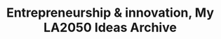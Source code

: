---
title: 'Entrepreneurship & innovation, My LA2050 Ideas Archive'
tag: Entrepreneurship & innovation
is_search_results: true

---